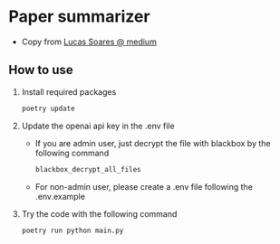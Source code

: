 # Paper summarizer

* Copy from [Lucas Soares @ medium](https://medium.com/geekculture/summarize-papers-with-chatgpt-8737ed520a07)

## How to use

1. Install required packages

    ```bash
    poetry update
    ```

2. Update the openai api key in the .env file
    * If you are admin user, just decrypt the file with blackbox by the following command

        ```bash
        blackbox_decrypt_all_files
        ```

    * For non-admin user, please create a .env file following the .env.example

3. Try the code with the following command

    ```bash
    poetry run python main.py
    ```
